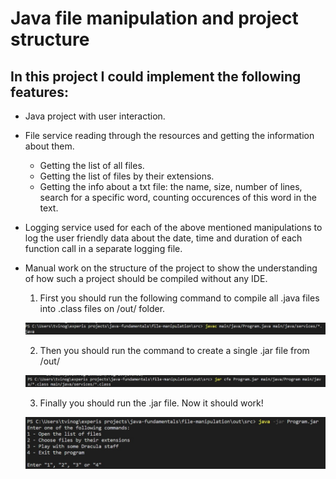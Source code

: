 # Java file manipulation and project structure

## In this project I could implement the following features:

* Java project with user interaction.

* File service reading through the resources and getting the information about them.
    * Getting the list of all files.
    * Getting the list of files by their extensions.
    * Getting the info about a txt file: 
    the name, size, number of lines, search for a specific word,
    counting occurences of this word in the text.  



* Logging service used for each of the above mentioned manipulations to log the user friendly data about the date, time and duration of each function call in a separate logging file.

* Manual work on the structure of the project to show the understanding of how such a project should be compiled without any IDE.
    1. First you should run the following command to compile all .java files into .class files on /out/ folder.

    ![command screenshot](src/main/resources/Screenshot1.jpg)

    2. Then you should run the command to create a single .jar file from /out/

    ![command screenshot](src/main/resources/Screenshot2.jpg)

    3. Finally you should run the .jar file. Now it should work!

    ![command screenshot](src/main/resources/Screenshot3.jpg)